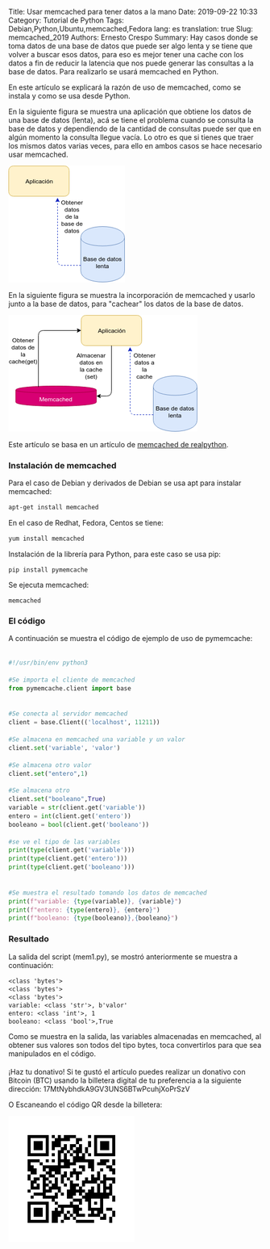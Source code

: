 Title: Usar memcached para tener datos a la mano
Date:  2019-09-22 10:33
Category: Tutorial de Python
Tags: Debian,Python,Ubuntu,memcached,Fedora
lang: es
translation: true
Slug: memcached_2019
Authors: Ernesto Crespo
Summary: Hay casos donde se toma datos de una base de datos que puede ser algo lenta y se tiene que volver a buscar esos datos, para eso es mejor tener una cache con los datos a fin de reducir la latencia que nos puede generar las consultas a la base de datos. Para realizarlo se usará memcached en Python.

En este artículo se explicará la razón de uso de memcached, como se instala y como se usa desde Python.

En la siguiente figura se muestra una aplicación que obtiene los datos de una base de datos (lenta), acá se tiene el problema cuando se consulta la base de datos y dependiendo de la cantidad de consultas puede ser que en algún momento la consulta llegue vacía. Lo otro es que si tienes que traer los mismos datos varias veces, para ello en ambos casos se hace necesario usar memcached.

![sin memcached](./images/20190922-memcache_sin.png)

En la siguiente figura se muestra la incorporación de memcached y usarlo junto a la base de datos, para "cachear" los datos de la base de datos.

![con memcached](./images/20190922-memcached.png)


Este artículo se basa en un artículo de [memcached de realpython](https://realpython.com/python-memcache-efficient-caching/).

### Instalación de memcached

Para el caso de Debian y derivados de Debian se usa apt para instalar memcached:
```bash
apt-get install memcached
```
En el caso de Redhat, Fedora, Centos se tiene:
```bash
yum install memcached
```

Instalación de la librería para Python, para este caso se usa pip:
```
pip install pymemcache  
```

Se ejecuta memcached:
```
memcached
```
### El código

A continuación se muestra el código de ejemplo de uso de pymemcache:

```python

#!/usr/bin/env python3

#Se importa el cliente de memcached
from pymemcache.client import base


#Se conecta al servidor memcached
client = base.Client(('localhost', 11211))

#Se almacena en memcached una variable y un valor
client.set('variable', 'valor')

#Se almacena otro valor
client.set("entero",1)

#Se almacena otro
client.set("booleano",True)
variable = str(client.get('variable'))
entero = int(client.get('entero'))
booleano = bool(client.get('booleano'))

#se ve el tipo de las variables
print(type(client.get('variable')))
print(type(client.get('entero')))
print(type(client.get('booleano')))


#Se muestra el resultado tomando los datos de memcached
print(f"variable: {type(variable)}, {variable}")
print(f"entero: {type(entero)}, {entero}")
print(f"booleano: {type(booleano)},{booleano}")

```

### Resultado

La salida del script (mem1.py), se mostró anteriormente se muestra a continuación:

```
<class 'bytes'>
<class 'bytes'>
<class 'bytes'>
variable: <class 'str'>, b'valor'
entero: <class 'int'>, 1
booleano: <class 'bool'>,True
```

Como se muestra en la salida, las variables almacenadas en memcached, al obtener sus valores son todos del tipo bytes, toca convertirlos  para que sea manipulados en el código.




####
¡Haz tu donativo!
Si te gustó el artículo puedes realizar un donativo con Bitcoin (BTC)
usando la billetera digital de tu preferencia a la siguiente
dirección: 17MtNybhdkA9GV3UNS6BTwPcuhjXoPrSzV

O Escaneando el código QR desde la billetera:

![17MtNybhdkA9GV3UNS6BTwPcuhjXoPrSzV](./images/17MtNybhdkA9GV3UNS6BTwPcuhjXoPrSzV.png)
